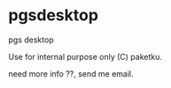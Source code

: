 # pgsdesktop
pgs desktop

Use for internal purpose only (C) paketku.

need more info ??, send me email.
